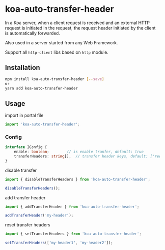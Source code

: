 # koa-auto-transfer-header

In a Koa server, when a client request is received and an external HTTP request is initiated in the request, the request header initiated by the client is automatically forwarded.

Also used in a server started from any Web Framework.

Support all `http-client` libs based on `http` module.

## Installation

```bash
npm install koa-auto-transfer-header [--save]
or
yarn add koa-auto-transfer-header
```

## Usage

import in portal file

```typescript
import 'koa-auto-transfer-header';
```

### Config

```typescript
interface IConfig {
	enable: boolean;		// is enable tranfer, default: true
	transferHeaders: string[],	// transfer header keys, default: ['request-id', 'trace-id']
}
```

disable transfer

```typescript
import { disableTransferHeaders } from 'koa-auto-transfer-header';

disableTransferHeaders();
```

add transfer header

```typescript
import { addTransferHeader } from 'koa-auto-transfer-header';

addTransferHeader('my-header');
```

reset transfer headers

```typescript
import { setTransferHeaders } from 'koa-auto-transfer-header';

setTransferHeaders(['my-header1', 'my-header2']);
```
